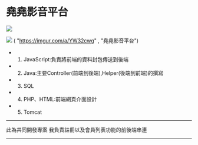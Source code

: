 # 堯堯影音平台


![](https://i.imgur.com/PO5ogkB.png)

![](https://imgur.com/a/YW32cwg.png)
( "https://imgur.com/a/YW32cwg" , "堯堯影音平台")

* 1. JavaScript:負責將前端的資料封包傳送到後端
* 2. Java:主要Controller(前端到後端),Helper(後端到前端)的撰寫
* 3. SQL
* 4. PHP、HTML:前端網頁介面設計
* 5. Tomcat

*******************
此為共同開發專案
我負責註冊以及會員列表功能的前後端串連
*******************